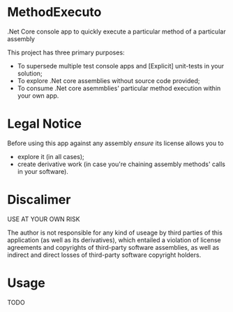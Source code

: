 # MethodExecuto
.Net Core console app to quickly execute a particular method of a particular assembly

This project has three primary purposes:

* To supersede multiple test console apps and [Explicit] unit-tests in your solution;
* To explore .Net core assemblies without source code provided;
* To consume .Net core asemmblies' particular method execution within your own app.

# Legal Notice

Before using this app against any assembly *ensure* its license allows you to
* explore it (in all cases);
* create derivative work (in case you're chaining assembly methods' calls in your software).

# Discalimer

USE AT YOUR OWN RISK

The author is not responsible for any kind of useage by third parties of this application (as well as its derivatives), which entailed a violation of license agreements and copyrights of third-party software assemblies, as well as indirect and direct losses of third-party software copyright holders.

# Usage

TODO

